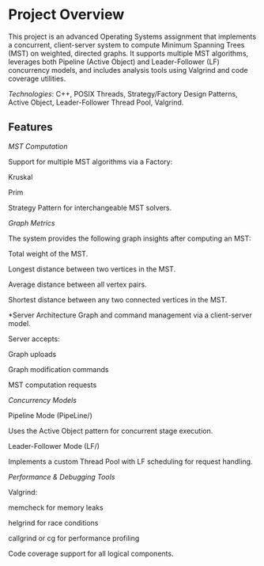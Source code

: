# Project Overview #

This project is an advanced Operating Systems assignment that implements a concurrent, client-server system to compute Minimum Spanning Trees (MST) on weighted, directed graphs. It supports multiple MST algorithms, leverages both Pipeline (Active Object) and Leader-Follower (LF) concurrency models, and includes analysis tools using Valgrind and code coverage utilities.

*Technologies*: C++, POSIX Threads, Strategy/Factory Design Patterns, Active Object, Leader-Follower Thread Pool, Valgrind.

## Features ##

*MST Computation*

Support for multiple MST algorithms via a Factory:

Kruskal

Prim

Strategy Pattern for interchangeable MST solvers.

*Graph Metrics*

The system provides the following graph insights after computing an MST:

Total weight of the MST.

Longest distance between two vertices in the MST.

Average distance between all vertex pairs.

Shortest distance between any two connected vertices in the MST.

*Server Architecture
Graph and command management via a client-server model.

Server accepts:

Graph uploads

Graph modification commands

MST computation requests

*Concurrency Models*

Pipeline Mode (PipeLine/)

Uses the Active Object pattern for concurrent stage execution.

Leader-Follower Mode (LF/)

Implements a custom Thread Pool with LF scheduling for request handling.

*Performance & Debugging Tools*

Valgrind:

memcheck for memory leaks

helgrind for race conditions

callgrind or cg for performance profiling

Code coverage support for all logical components.


